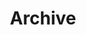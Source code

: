---
title: "Archive"
description: "All the papers, courses, and projects projects on my website—listed in chronological order."
layout: "archives"
---